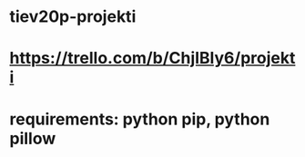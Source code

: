 # tiev20p-projekti

# https://trello.com/b/ChjIBly6/projekti

# requirements: python pip, python pillow 
